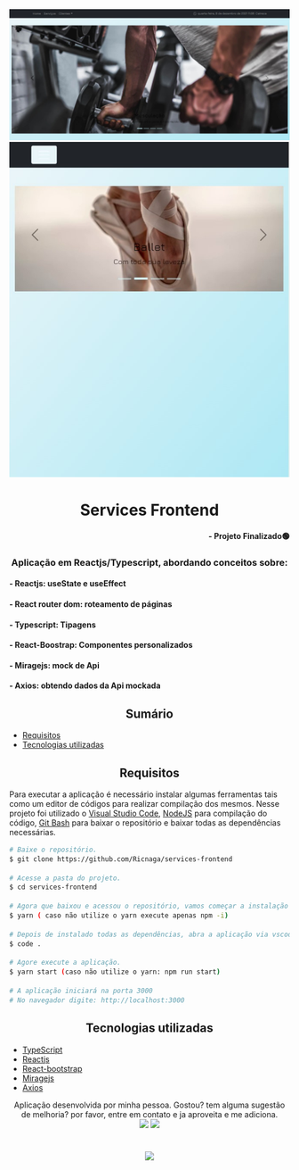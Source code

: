 <div align="center">
  <img src="./cover.jpg" />
  <img src="./mobile.jpg" />
</div>

# <div align="center"> Services Frontend </div>

#### <div align="right">- Projeto Finalizado🟢 <div>

### <div align="center"> Aplicação em Reactjs/Typescript, abordando conceitos sobre: </div>

#### - Reactjs: useState e useEffect
#### - React router dom: roteamento de páginas
#### - Typescript: Tipagens
#### - React-Boostrap: Componentes personalizados
#### - Miragejs: mock de Api
#### - Axios: obtendo dados da Api mockada

## <div align="center"> Sumário </div>
<!--ts-->
   - [Requisitos](#<div-align="center">Requisitos</div>)
   - [Tecnologias utilizadas](#<div-align="center">Tecnologias-utilizadas</div>)

<!--te-->
## <div align="center">Requisitos</div>
Para executar a aplicação é necessário instalar algumas ferramentas tais como um editor de códigos para realizar compilação dos mesmos. Nesse projeto foi utilizado o [Visual Studio Code](https://code.visualstudio.com/), [NodeJS](https://nodejs.org/en/) para compilação do código, [Git Bash](https://gitforwindows.org/) para baixar o repositório e baixar todas as dependências necessárias.

```bash
# Baixe o repositório.
$ git clone https://github.com/Ricnaga/services-frontend

# Acesse a pasta do projeto.
$ cd services-frontend

# Agora que baixou e acessou o repositório, vamos começar a instalação das dependências.
$ yarn ( caso não utilize o yarn execute apenas npm -i)

# Depois de instalado todas as dependências, abra a aplicação via vscode
$ code .

# Agore execute a aplicação.
$ yarn start (caso não utilize o yarn: npm run start)

# A aplicação iniciará na porta 3000
# No navegador digite: http://localhost:3000
```

##  <div align="center">Tecnologias utilizadas</div>
- [TypeScript](https://www.typescriptlang.org/)
- [Reactjs](https://pt-br.reactjs.org/)
- [React-bootstrap](https://react-bootstrap.github.io/)
- [Miragejs](https://miragejs.com/)
- [Axios](https://axios-http.com/docs/intro)


<div align="center">Aplicação desenvolvida por minha pessoa.
Gostou? tem alguma sugestão de melhoria? por favor, entre em contato e ja aproveita e me adiciona.<br>
<a href="https://www.linkedin.com/in/ricardo-nagatomy"><img src="https://img.shields.io/badge/-RicardoNaga-blue?style=flat-square&logo=Linkedin&logoColor=white"></a>
<a href="https://app.rocketseat.com.br/me/ricardo-nagatomy"><img src="https://img.shields.io/badge/-Rocketseat-000?style=flat-square&logo=&logoColor=white"></a>
</div>

#
<div align="center"> <img src="https://img.shields.io/github/license/Ricnaga/lacademi-frontend?color=purple&style=for-the-badge"/> </div>
